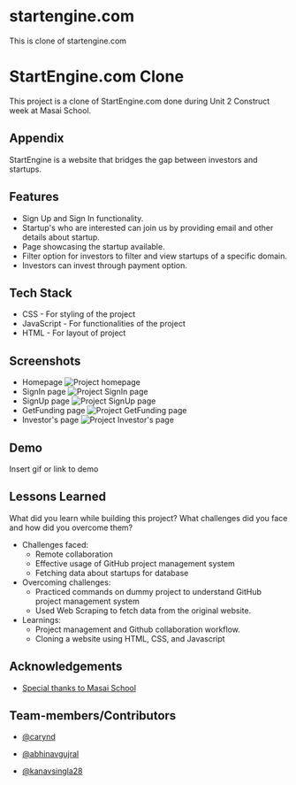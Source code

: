 # startengine.com
This is clone of startengine.com

# StartEngine.com Clone

This project is a clone of StartEngine.com done during Unit 2 Construct week at Masai School.


## Appendix

StartEngine is a website that bridges the gap between investors and startups.

  

  
## Features

- Sign Up and Sign In functionality.
- Startup's who are interested can join us by providing email and other details about startup.
- Page showcasing the startup available.
- Filter option for investors to filter and view startups of a specific domain. 
- Investors can invest through payment option.


## Tech Stack

 
 - CSS  - For styling of the project
 - JavaScript - For functionalities of the project
- HTML - For layout of project



  
## Screenshots
- Homepage
![Project homepage](https://miro.medium.com/max/1000/1*rhWqb3etdnMtXt_M_yqCgA.png)
- SignIn page
![Project SignIn page](https://miro.medium.com/max/700/1*R78-SjpD8YVTWPUaVq0L4w.png)
- SignUp page
![Project SignUp page](https://miro.medium.com/max/700/1*WLYGba3UfsewQvaO3kfW5g.png)
- GetFunding page
![Project GetFunding page](https://miro.medium.com/max/700/1*KgudHeq-zJkMq3lr2-CzAw.png)
- Investor's page
![Project Investor's page](https://miro.medium.com/max/700/1*jPDsyAXgSPMwNPtPeNHNew.png)
## Demo

Insert gif or link to demo

  
## Lessons Learned

What did you learn while building this project? What challenges did you face and how did you overcome them?

- Challenges faced:
  - Remote collaboration
  - Effective usage of GitHub project management system
  - Fetching data about startups for database  
- Overcoming challenges:
  - Practiced commands on dummy project to understand GitHub project management system
  - Used Web Scraping to fetch data from the original website.
- Learnings:
  - Project management and Github collaboration workflow.
  - Cloning a website using HTML, CSS, and Javascript
## Acknowledgements

  - [Special thanks to Masai School](https://https://masaischool.com/)
## Team-members/Contributors

- [@carynd](https://www.github.com/carynd)

- [@abhinavgujral](https://wwww.github.com/abhinavgujral)

- [@kanavsingla28](https://wwww.github.com/kanavsingla28)
  
